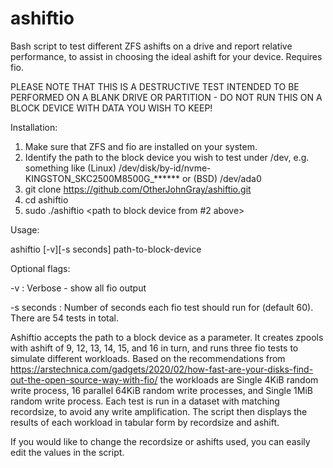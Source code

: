 # ashiftio
Bash script to test different ZFS ashifts on a drive and report relative performance, to assist in choosing the ideal ashift for your device. Requires fio.

PLEASE NOTE THAT THIS IS A DESTRUCTIVE TEST INTENDED TO BE PERFORMED ON A BLANK DRIVE OR PARTITION - DO NOT RUN THIS ON A BLOCK DEVICE WITH DATA YOU WISH TO KEEP!

Installation:

1. Make sure that ZFS and fio are installed on your system.
2. Identify the path to the block device you wish to test under /dev, e.g. something like (Linux) /dev/disk/by-id/nvme-KINGSTON_SKC2500M8500G_****** or (BSD) /dev/ada0
3. git clone https://github.com/OtherJohnGray/ashiftio.git
4. cd ashiftio
5. sudo ./ashiftio <path to block device from #2 above>

Usage: 

ashiftio [-v][-s seconds] path-to-block-device

Optional flags:

-v : Verbose - show all fio output

-s seconds : Number of seconds each fio test should run for (default 60). There are 54 tests in total.


Ashiftio accepts the path to a block device as a parameter. It creates zpools with ashift of 9, 12, 13, 14, 15, and 16 in turn, and runs 
three fio tests to simulate different workloads. Based on the recommendations from https://arstechnica.com/gadgets/2020/02/how-fast-are-your-disks-find-out-the-open-source-way-with-fio/ the workloads are Single 4KiB random write process, 
16 parallel 64KiB random write processes, and Single 1MiB random write process. Each test is run in a dataset with matching recordsize, to avoid any write amplification. The script then displays the results of each workload in tabular form by recordsize and ashift.

If you would like to change the recordsize or ashifts used, you can easily edit the values in the script.



